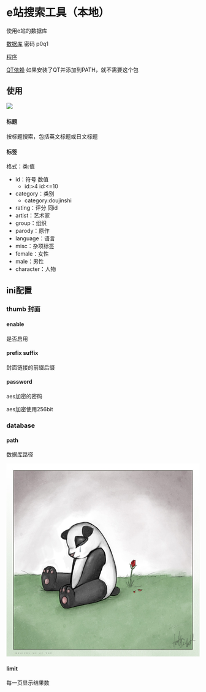 # e站搜索工具（本地）

使用e站的数据库

[数据库](https://pan.baidu.com/s/18xSrYlx29NkSYfby3ct01A) 密码 p0q1

[程序](https://github.com/ex-rip/EHentaiSearch/releases/latest/download/release.7z)

[QT依赖](https://github.com/ex-rip/EHentaiSearch/releases/download/1.0.0/depend.7z) 如果安装了QT并添加到PATH，就不需要这个包

## 使用

![](https://github.com/ex-rip/EHentaiSearch/raw/master/ui.png)

#### 标题

按标题搜索，包括英文标题或日文标题

#### 标签

格式：类:值

* id：符号 数值
	* id:>4 id:<=10
* category：类别
	* category:doujinshi
* rating：评分 同id
* artist：艺术家
* group：组织
* parody：原作
* language：语言
* misc：杂项标签
* female：女性
* male：男性
* character：人物

## ini配置

### thumb 封面

#### enable

是否启用

#### prefix suffix

封面链接的前缀后缀

#### password

aes加密的密码

aes加密使用256bit

### database

#### path

数据库路径

![](https://github.com/ex-rip/ehdown/raw/master/ex.jpg)

#### limit

每一页显示结果数